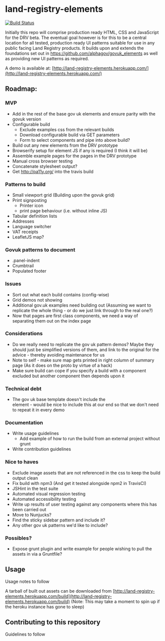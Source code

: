 # land-registry-elements
[![Build Status](https://travis-ci.org/LandRegistry/land-registry-elements.svg)](https://travis-ci.org/LandRegistry/land-registry-elements)

Initially this repo will comprise production ready HTML, CSS and JavaScript for the DRV beta. The eventual goal however is for this to be a central location for all tested, production ready UI patterns suitable for use in any public facing Land Registry products. It builds upon and extends the foundations set out in https://github.com/alphagov/govuk_elements as well as providing new UI patterns as required.

A demo is available at: [http://land-registry-elements.herokuapp.com/](http://land-registry-elements.herokuapp.com/)

## Roadmap:

### MVP
- Add in the rest of the base gov uk elements and ensure parity with the govuk version
- Configurable build
  - Exclude examples css from the relevant builds
  - Download configurable build via GET parameters
  - Form to select components and pipe into above build?
- Build out any new elements from the DRV prototype
- Browserify setup for element JS if any is required (I think it will be)
- Assemble example pages for the pages in the DRV prototype
- Manual cross browser testing
- Concatenate stylesheet output?
- Get http://pa11y.org/ into the travis build

### Patterns to build
- Small viewport grid (Building upon the govuk grid)
- Print signposting
  - Printer icon
  - print page behaviour (i.e. without inline JS)
- Tabular definition lists
- Addresses
- Language switcher
- VAT receipts
- LeafletJS map?

### Govuk patterns to document
- .panel-indent
- Crumbtrail
- Populated footer

### Issues
- Sort out what each build contains (config-wise)
- Grid demos not showing
- Additional gov.uk examples need building out (Assuming we want to replicate the whole thing - or do we just link through to the real one?)
- Now that pages are first class components, we need a way of separating them out on the index page

### Considerations
- Do we really need to replicate the gov uk pattern demos? Maybe they should just be simplified versions of them, and link to the original for the advice - thereby avoiding maintenance for us
- Note to self - make sure map gets printed in right column of summary page (As it does on the proto by virtue of a hack)
- Make sure build can cope if you specify a build with a component excluded but another component then depends upon it

### Technical debt
- The gov uk base template doesn't include the <main id="content" role="main"> element - would be nice to include this at our end so that we don't need to repeat it in every demo

### Documentation
- Write usage guidelines
  - Add example of how to run the build from an external project without grunt
- Write contribution guidelines

### Nice to haves
- Exclude image assets that are not referenced in the css to keep the build output clean
- Fix build with npm3 (And get it tested alongside npm2 in TravisCI)
- JSHint in the test suite
- Automated visual regression testing
- Automated accessibility testing
- Write up results of user testing against any components where this has been carried out
- Move to Nunjucks?
- Find the sticky sidebar pattern and include it?
- Any other gov uk patterns we'd like to include?

### Possibles?
- Expose grunt plugin and write example for people wishing to pull the assets in via a Gruntfile?

## Usage

Usage notes to follow

A tarball of built out assets can be downloaded from [http://land-registry-elements.herokuapp.com/build](http://land-registry-elements.herokuapp.com/build)
(Note: This may take a moment to spin up if the heroku instance has gone to sleep)


## Contributing to this repository

Guidelines to follow
